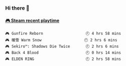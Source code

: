 ### Hi there 👋

<!-- steam-box start -->
#### <a href="https://gist.github.com/14533c16fc1440db3e01f655bd6a8970" target="_blank">🎮 Steam recent playtime</a>
```text
🎮 Gunfire Reborn                   🕘 4 hrs 58 mins
🎮 暖雪 Warm Snow                   🕘 2 hrs 6 mins
🎮 Sekiro™: Shadows Die Twice       🕘 2 hrs 6 mins
🎮 Back 4 Blood                     🕘 0 hrs 14 mins
🎮 ELDEN RING                       🕘 2 hrs 58 mins
```
<!-- Powered by https://github.com/YouEclipse/steam-box . -->
<!-- steam-box end -->

<!--
**jadehare/jadehare** is a ✨ _special_ ✨ repository because its `README.md` (this file) appears on your GitHub profile.

Here are some ideas to get you started:

- 🔭 I’m currently working on ...
- 🌱 I’m currently learning ...
- 👯 I’m looking to collaborate on ...
- 🤔 I’m looking for help with ...
- 💬 Ask me about ...
- 📫 How to reach me: ...
- 😄 Pronouns: ...
- ⚡ Fun fact: ...
-->
